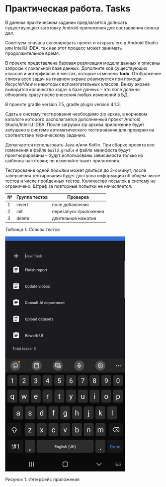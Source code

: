 # Практическая работа. Tasks

В данном практическом задании предлагается дописать существующую заготовку Android приложения для составления списка дел.

Советуем сначала склонировать проект и открыть его в Android Studio или IntelliJ IDEA, так как этот процесс может занимать продолжительное время.

В проекте представлена базовая реализация модели данных и описаны запросы к локальной базе данных. Дополните код существующих классов и интерфейсов в местах, которые отмечены **todo**. Отображение списка всех задач на главном экране реализуется при помощи *RecyclerView* и некоторых вспомогательных классов. Внизу экрана выводится количество задач в базе данных&nbsp;–&nbsp;это поле должно обновлять сразу после внесения любых изменений в БД.

В проекте gradle version 7.5, gradle plugin version 4.1.3.

Сдать в систему тестирования необходимо zip архив, в корневом каталоге которого располагается дополненный проект Android Studio/IntelliJ IDEA. После загрузки zip архива приложение будет запущено в системе автоматического тестирования для проверки на соответствие техническому заданию.

Допускается использовать Java и/или Kotlin. При сборке проекта вcе изменения в файле `build.gradle` и файле манифеста будут проигнорированы&nbsp;–&nbsp;будут использованы зависимости только из шаблона-заготовки; не изменяйте пакет приложения.

Тестирование одной посылки может длиться до 3-х минут, после завершения тестирования будет доступна информация об общем числе тестов и числе пройденных тестов. Количество посылок в систему не ограничено. Штраф за повторные попытки не начисляется.

| № | Группа тестов | Проверка |
| - | - | - |
| 1 | insert | поле добавления |
| 2 | init | перезапуск приложения |
| 3 | delete | длительное нажатие |

*Таблица 1. Список тестов*

![Интерфейс приложения](./doc/screenshot.png)

Рисунок 1. Интерфейс приложения